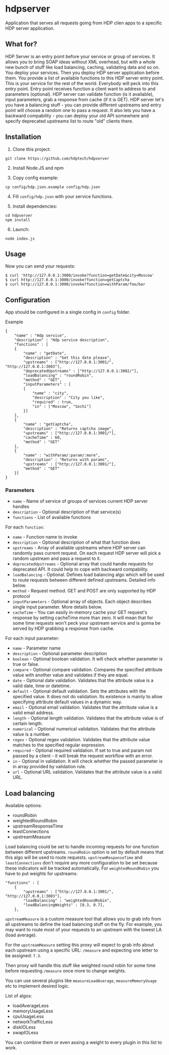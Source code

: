 # hdpserver

Application that serves all requests going from HDP clien apps
to a specific HDP server application.

## What for?

HDP Server is an entry point before your service or group of services.
It allows you to bring SOAP ideas without XML overhead, but with a whole new bunch
of stuff like load balancing, caching, validating data and so on.
You deploy your services. Then you deploy HDP server application before them.
You provide a list of available functions to this HDP server entry point.
This is your service for the rest of the world.
Everybody will peck into this entry point.
Entry point receives function a client want to address to and parameters (optional).
HDP server can validate function (is it available), input parameters, grab a response
from cache (if it is GET).
HDP server let's you have a balancing stuff - you can provide different upstreams
and entry point will choose a random one to pass a request. It also lets you
have a backward compability - you can deploy your old API somewhere and specify
deprecated upstreams list to route "old" clients there.

## Installation 

1) Clone this project:

```
git clone https://github.com/hdptech/hdpserver
```

2) Install Node.JS and npm

3) Copy config example:

```
cp config/hdp.json.example config/hdp.json
```

4) Fill `config/hdp.json` with your service functions.

5) Install dependencies:

```
cd hdpserver
npm install
```

6) Launch:

```
node index.js
```

## Usage

Now you can send your requests:

```
$ curl 'http://127.0.0.1:3000/invoke?function=getDate&city=Moscow'
$ curl http://127.0.0.1:3000/invoke?function=getCaptcha
$ curl http://127.0.0.1:3000/invoke?function=withParam/foo/bar
```

## Configuration

App should be configured in a single config in `config` folder.

Example

```
{
    "name" : "Hdp service", 
    "description" : "Hdp service description",
    "functions" : [
    {
        "name" : "getDate",
        "description" : "Get this date please",
        "upstreams" : ["http://127.0.0.1:3001/", "http://127.0.0.1:3003"],
        "deprecatedUpstreams" : ["http://127.0.0.1:3002/"],
        "loadBalancing" : "roundRobin",
        "method" : "GET",
        "inputParameters" : [
        { 
            "name" : "city", 
            "description" : "City you like",
            "required" : true,
            "in" : ["Moscow", "Sochi"]
        }]
    },
    { 
        "name" : "getCaptcha", 
        "description" : "Returns captcha image",
        "upstreams" : ["http://127.0.0.1:3001/"],
        "cacheTime" : 60,
        "method" : "GET"
    },
    { 
        "name" : "withParam/:param/:more",
        "description" : "Returns with params",
        "upstreams" : ["http://127.0.0.1:3001/"],
        "method" : "GET"
    }]
}
```

### Parameters

- `name` - Name of service of groups of services current HDP server handles
- `description` - Optional description of that service(s)
- `functions` - List of available functions

For each `function`:

- `name` - Function name to invoke
- `description` - Optional description of what that function does
- `upstreams` - Array of available upstreams where HDP server can randomly pass
current request. On each request HDP server will pick a random upstream and
pass a request to it.
- `deprecatedUpstreams` - Optional array that could handle requests for deprecated
API. It could help to cope with backward compability.
- `loadBalancing` - Optional. Defines load balancing algo which will be used to route
requests between different defined upstreams. Detailed info below.
- `method` - Request method. GET and POST are only supported by HDP protocol
- `inputParameters` - Optional array of objects. Each object describes single
input parameter. More details below.
- `cacheTime` - You can easily in-memory cache your GET request's response by
setting cacheTime more than zero. It will mean that for some time requests won't
peck your upstream service and is gonna be served by HDP grabbing a response
from cache.

For each input parameter:

- `name` - Parameter name
- `description` - Optional parameter description
- `boolean` - Optional boolean validation. It will check whether parameter is true or false.
- `compare` - Optional compare validation. Compares the specified attribute value with another
value and validates if they are equal.
- `date` - Optional date validation. Validates that the attribute value is a valid date,
time or datetime.
- `default` - Optional default validation. Sets the attributes with the specified value.
It does not do validation. Its existence is mainly to allow specifying
attribute default values in a dynamic way.
- `email` - Optional email validation. Validates that the attribute value is a valid
email address.
- `length` - Optional length validation. Validates that the attribute value is of
certain length.
- `numerical` - Optional numerical validation. Validates that the attribute value is a number.
- `regex` - Optional regex validation. Validates that the attribute value
matches to the specified regular expression.
- `required` - Optional required validation. If set to true and param not passed
by a client - it will break the request workflow with an error.
- `in` - Optional in validation. It will check whether the passed parameter is
in array provided by validation rule.
- `url` - Optional URL validation. Validates that the attribute value is
a valid URL.

## Load balancing

Available options:

- roundRobin
- weightedRoundRobin
- upstreamResponseTime
- leastConnections
- upstreamMeasure


Load balancing could be set to handle incoming requests for one function between
different upstreams. `roundRobin` option is set by default means that this algo
will be used to route requests. `upstreamResponseTime` and `leastConnections` don't
require any more configuration to be set because these indicators will be tracked
automatically. For `weightedRoundRobin` you have to put weights for upstreams:

```
"functions" : [
    {
        "upstreams" : ["http://127.0.0.1:3001/", "http://127.0.0.1:3003"],
        "loadBalancing" : "weightedRoundRobin",
        "loadBalancingWeights" : [0.3, 0.7],
    },
```

`upstreamMeasure` is a custom measure tool that allows you to grab info from
all upstreams to define the load balancing stuff on the fly. For example, you may
want to route most of your requests to an upstream with the lowest LA (load average).

For the `upstreamMeasure` setting this proxy will expect to grab info about each
upstream using a specific URL: `/measure` and expecting one letter to be assigned: `7.3`.

Then proxy will handle this stuff like weighted round robin for some time before
requesting `/measure` once more to change weights.

You can use several plugins like `measureLoadAverage`, `measureMemoryUsage` etc to
implement desired logic.

List of algos:

- loadAverageLess
- memoryUsageLess
- cpuUsageLess
- networkTrafficLess
- diskIOLess
- swapIOLess

You can combine them or even assing a weight to every plugin in this list to work.